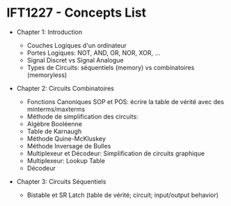 # IFT1227 - Concepts List

- Chapter 1: Introduction
    * Couches Logiques d'un ordinateur
    * Portes Logiques: NOT, AND, OR, NOR, XOR, ...
    * Signal Discret vs Signal Analogue
    * Types de Circuits: séquentiels (memory) vs combinatoires (memoryless)

- Chapter 2: Circuits Combinatoires 
    * Fonctions Canoniques SOP et POS: écrire la table de vérité avec des minterms/maxterms
    * Méthode de simplification des circuits:
	* Algèbre Booléenne
	* Table de Karnaugh
	* Méthode Quine-McKluskey
	* Méthode Inversage de Bulles
    * Multiplexeur et Décodeur: Simplification de circuits graphique
	* Multiplexeur: Lookup Table
	* Décodeur

- Chapter 3: Circuits Séquentiels
    * Bistable et SR Latch (table de vérité; circuit; input/output behavior)



